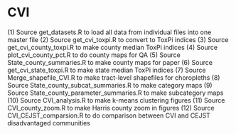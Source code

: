 # CVI
 
(1) Source get_datasets.R to load all data from individual files into one master file
(2) Source get_cvi_toxpi.R to convert to ToxPi indices
(3) Source get_cvi_county_toxpi.R to make county median ToxPi indices
(4) Source plot_cvi_county_pct.R to do county maps for QA
(5) Source State_county_summaries.R to make county maps for paper
(6) Source get_cvi_state_toxpi.R to make state median ToxPi indices
(7) Source Merge_shapefile_CVI.R to make tract-level shapefiles for choropleths
(8) Source State_county_subcat_summaries.R to make category maps
(9) Source State_county_parameter_summaries.R to make subcategory maps
(10) Source CVI_analysis.R to make k-means clustering figures
(11) Source CVI_county_zoom.R to make Harris county zoom in figures
(12) Source CVI_CEJST_comparsion.R to do comparison between CVI and CEJST disadvantaged communities
